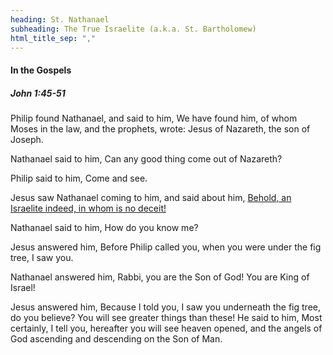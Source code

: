 ```yaml
---
heading: St. Nathanael
subheading: The True Israelite (a.k.a. St. Bartholomew)
html_title_sep: ","
---
```



#### In the Gospels

##### John 1:45-51

Philip found Nathanael, and said to him, We have found him, of whom Moses in
the law, and the prophets, wrote: Jesus of Nazareth, the son of Joseph.

Nathanael said to him, Can any good thing come out of Nazareth?

Philip said to him, Come and see.

Jesus saw Nathanael coming to him, and said about him, <u>Behold, an Israelite
indeed, in whom is no deceit!</u>

Nathanael said to him, How do you know me?

Jesus answered him, Before Philip called you, when you were under the fig tree,
I saw you.

Nathanael answered him, Rabbi, you are the Son of God! You are King of Israel!

Jesus answered him, Because I told you, I saw you underneath the fig tree, do
you believe? You will see greater things than these! He said to him, Most
certainly, I tell you, hereafter you will see heaven opened, and the angels of
God ascending and descending on the Son of Man.
